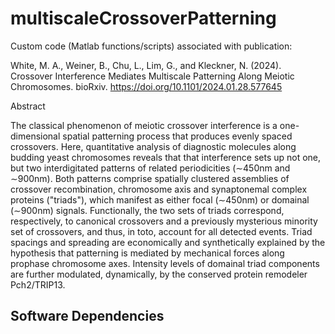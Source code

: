 # multiscaleCrossoverPatterning

Custom code (Matlab functions/scripts) associated with publication:

White, M. A., Weiner, B., Chu, L., Lim, G., and Kleckner, N. (2024).  Crossover Interference Mediates Multiscale Patterning Along Meiotic Chromosomes. bioRxiv. https://doi.org/10.1101/2024.01.28.577645

Abstract

The classical phenomenon of meiotic crossover interference is a one-dimensional spatial patterning process that produces evenly spaced crossovers. Here, quantitative analysis of diagnostic molecules along budding yeast chromosomes reveals that that interference sets up not one, but two interdigitated patterns of related periodicities (∼450nm and ∼900nm). Both patterns comprise spatially clustered assemblies of crossover recombination, chromosome axis and synaptonemal complex proteins ("triads"), which manifest as either focal (∼450nm) or domainal (∼900nm) signals. Functionally, the two sets of triads correspond, respectively, to canonical crossovers and a previously mysterious minority set of crossovers, and thus, in toto, account for all detected events. Triad spacings and spreading are economically and synthetically explained by the hypothesis that patterning is mediated by mechanical forces along prophase chromosome axes. Intensity levels of domainal triad components are further modulated, dynamically, by the conserved protein remodeler Pch2/TRIP13.

## Software Dependencies

